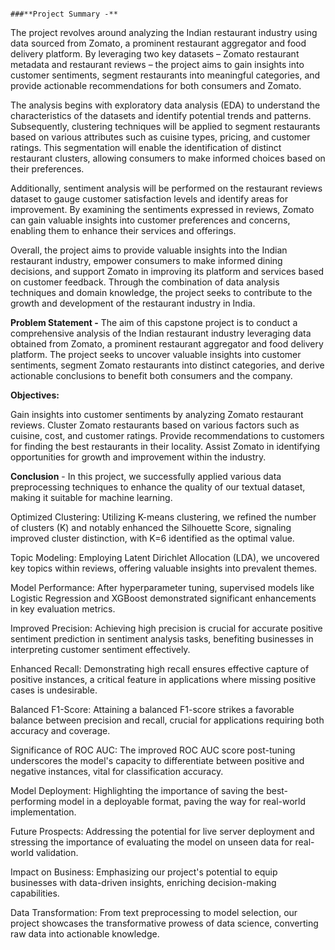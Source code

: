                                                                                 ###**Project Summary -** 
The project revolves around analyzing the Indian restaurant industry using data sourced from Zomato, a prominent restaurant aggregator and food delivery platform. By leveraging two key datasets – Zomato restaurant metadata and restaurant reviews – the project aims to gain insights into customer sentiments, segment restaurants into meaningful categories, and provide actionable recommendations for both consumers and Zomato.

The analysis begins with exploratory data analysis (EDA) to understand the characteristics of the datasets and identify potential trends and patterns. Subsequently, clustering techniques will be applied to segment restaurants based on various attributes such as cuisine types, pricing, and customer ratings. This segmentation will enable the identification of distinct restaurant clusters, allowing consumers to make informed choices based on their preferences.

Additionally, sentiment analysis will be performed on the restaurant reviews dataset to gauge customer satisfaction levels and identify areas for improvement. By examining the sentiments expressed in reviews, Zomato can gain valuable insights into customer preferences and concerns, enabling them to enhance their services and offerings.

Overall, the project aims to provide valuable insights into the Indian restaurant industry, empower consumers to make informed dining decisions, and support Zomato in improving its platform and services based on customer feedback. Through the combination of data analysis techniques and domain knowledge, the project seeks to contribute to the growth and development of the restaurant industry in India.

**Problem Statement -** The aim of this capstone project is to conduct a comprehensive analysis of the Indian restaurant industry leveraging data obtained from Zomato, a prominent restaurant aggregator and food delivery platform. The project seeks to uncover valuable insights into customer sentiments, segment Zomato restaurants into distinct categories, and derive actionable conclusions to benefit both consumers and the company.

**Objectives:**

Gain insights into customer sentiments by analyzing Zomato restaurant reviews.
Cluster Zomato restaurants based on various factors such as cuisine, cost, and customer ratings.
Provide recommendations to customers for finding the best restaurants in their locality.
Assist Zomato in identifying opportunities for growth and improvement within the industry.

**Conclusion** - In this project, we successfully applied various data preprocessing techniques to enhance the quality of our textual dataset, making it suitable for machine learning.

Optimized Clustering: Utilizing K-means clustering, we refined the number of clusters (K) and notably enhanced the Silhouette Score, signaling improved cluster distinction, with K=6 identified as the optimal value.

Topic Modeling: Employing Latent Dirichlet Allocation (LDA), we uncovered key topics within reviews, offering valuable insights into prevalent themes.

Model Performance: After hyperparameter tuning, supervised models like Logistic Regression and XGBoost demonstrated significant enhancements in key evaluation metrics.

Improved Precision: Achieving high precision is crucial for accurate positive sentiment prediction in sentiment analysis tasks, benefiting businesses in interpreting customer sentiment effectively.

Enhanced Recall: Demonstrating high recall ensures effective capture of positive instances, a critical feature in applications where missing positive cases is undesirable.

Balanced F1-Score: Attaining a balanced F1-score strikes a favorable balance between precision and recall, crucial for applications requiring both accuracy and coverage.

Significance of ROC AUC: The improved ROC AUC score post-tuning underscores the model's capacity to differentiate between positive and negative instances, vital for classification accuracy.

Model Deployment: Highlighting the importance of saving the best-performing model in a deployable format, paving the way for real-world implementation.

Future Prospects: Addressing the potential for live server deployment and stressing the importance of evaluating the model on unseen data for real-world validation.

Impact on Business: Emphasizing our project's potential to equip businesses with data-driven insights, enriching decision-making capabilities.

Data Transformation: From text preprocessing to model selection, our project showcases the transformative prowess of data science, converting raw data into actionable knowledge.
